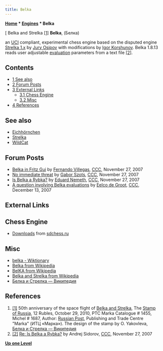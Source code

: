 ```yaml
---
title: Belka
---
```

**[Home](Home "Home") * [Engines](Engines "Engines") * Belka**

\[ Belka and Strelka <a id="cite-note-1" href="#cite-ref-1">[1]</a>
**Belka**, (Белка)

an [UCI](UCI "UCI") compliant, experimental chess engine based on the disputed engine [Strelka 1.x](Strelka "Strelka") by [Jury Osipov](Jury_Osipov "Jury Osipov") with modifications by [Igor Korshunov](Igor_Korshunov "Igor Korshunov").
Belka 1.8.13 reads user adjustable [evaluation](Evaluation "Evaluation") parameters from a text file <a id="cite-note-2" href="#cite-ref-2">[2]</a>.

## Contents

- [1 See also](#see-also)
- [2 Forum Posts](#forum-posts)
- [3 External Links](#external-links)
  - [3.1 Chess Engine](#chess-engine)
  - [3.2 Misc](#misc)
- [4 References](#references)

## See also

- [Eichhörnchen](Eichh%C3%B6rnchen "Eichhörnchen")
- [Strelka](Strelka "Strelka")
- [WildCat](WildCat "WildCat")

## Forum Posts

- [Belka in Fritz Gui](http://www.talkchess.com/forum/viewtopic.php?t=18026) by [Fernando Villegas](Fernando_Villegas "Fernando Villegas"), [CCC](CCC "CCC"), November 27, 2007
- [No immediate threat](http://www.talkchess.com/forum/viewtopic.php?t=18060) by [Gabor Szots](Gabor_Szots "Gabor Szots"), [CCC](CCC "CCC"), November 27, 2007
- [Is Belka a Rybka?](http://www.talkchess.com/forum/viewtopic.php?t=18061) by [Eduard Nemeth](index.php?title=Eduard_Nemeth&action=edit&redlink=1 "Eduard Nemeth (page does not exist)"), [CCC](CCC "CCC"), November 27, 2007
- [A question involving Belka evaluations](http://www.talkchess.com/forum/viewtopic.php?t=18350) by [Eelco de Groot](index.php?title=Eelco_de_Groot&action=edit&redlink=1 "Eelco de Groot (page does not exist)"), [CCC](CCC "CCC"), December 13, 2007

## External Links

## Chess Engine

- [Downloads](http://www.sdchess.ru/download_engines.htm) from [sdchess.ru](http://www.sdchess.ru/)

## Misc

- [belka - Wiktionary](https://en.wiktionary.org/wiki/belka)
- [Belka from Wikipedia](https://en.wikipedia.org/wiki/Belka)
- [BelKA from Wikipedia](https://en.wikipedia.org/wiki/BelKA)
- [Belka and Strelka from Wikipedia](https://en.wikipedia.org/wiki/Soviet_space_dogs#Belka_and_Strelka)
- [Белка и Стрелка — Википедия](https://ru.wikipedia.org/wiki/%D0%91%D0%B5%D0%BB%D0%BA%D0%B0_%D0%B8_%D0%A1%D1%82%D1%80%D0%B5%D0%BB%D0%BA%D0%B0)

## References

1. <a id="cite-ref-1" href="#cite-note-1">[1]</a> 50th anniversary of the space flight of [Belka and Strelka](https://en.wikipedia.org/wiki/Soviet_space_dogs#Belka_and_Strelka), The [Stamp of Russia](https://en.wikipedia.org/wiki/Postage_stamps_and_postal_history_of_Russia), 12 Rubles, October 29, 2010, PTC Marka Catalogue # 1455, Michel # 1687, Author: [Russian Post](https://en.wikipedia.org/wiki/Russian_Post), Publishing and Trade Centre "Marka" (ИТЦ «Марка»). The design of the stamp by O. Yakovleva, [Белка и Стрелка — Википедия](https://ru.wikipedia.org/wiki/%D0%91%D0%B5%D0%BB%D0%BA%D0%B0_%D0%B8_%D0%A1%D1%82%D1%80%D0%B5%D0%BB%D0%BA%D0%B0)
1. <a id="cite-ref-2" href="#cite-note-2">[2]</a> [Re: Is Belka a Rybka?](http://www.talkchess.com/forum3/viewtopic.php?t=18061&start=1) by Andrej Sidorov, [CCC](CCC "CCC"), November 27, 2007

**[Up one Level](Engines "Engines")**

